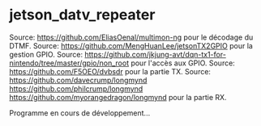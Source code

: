 # jetson_datv_repeater

Source: https://github.com/EliasOenal/multimon-ng pour le décodage du DTMF.
Source: https://github.com/MengHuanLee/jetsonTX2GPIO pour la gestion GPIO.
Source: https://github.com/jkjung-avt/dqn-tx1-for-nintendo/tree/master/gpio/non_root pour l'accès aux GPIO.
Source: https://github.com/F5OEO/dvbsdr pour la partie TX.
Source: https://github.com/davecrump/longmynd
        https://github.com/philcrump/longmynd
        https://github.com/myorangedragon/longmynd pour la partie RX.

Programme en cours de développement...
